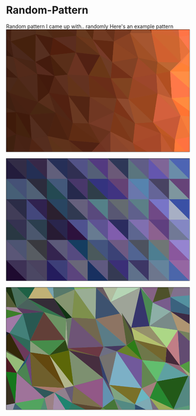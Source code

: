 # Random-Pattern
Random pattern I came up with.. randomly
Here's an example pattern
![alt text](https://raw.githubusercontent.com/ealmachar/Random-Pattern/master/pattern%20examples/1.png "example 1")

![alt text](https://raw.githubusercontent.com/ealmachar/Random-Pattern/master/pattern%20examples/2.png "example 2")

![alt text](https://raw.githubusercontent.com/ealmachar/Random-Pattern/master/pattern%20examples/3.png "example 3")

